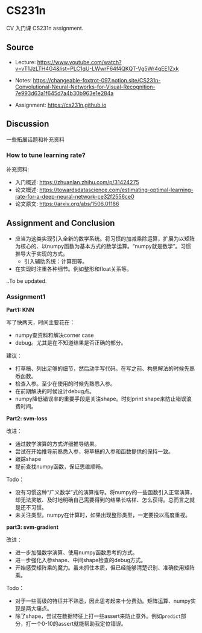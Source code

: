 # CS231n

CV 入门课 CS231n assignment.

## Source 

- Lecture: https://www.youtube.com/watch?v=vT1JzLTH4G4&list=PLC1qU-LWwrF64f4QKQT-Vg5Wr4qEE1Zxk

- Notes: https://changeable-foxtrot-097.notion.site/CS231n-Convolutional-Neural-Networks-for-Visual-Recognition-7e993d63a1f645d7a4b30b963e1e284a

- Assignment: https://cs231n.github.io

## Discussion

一些拓展话题和补充资料

### How to tune learning rate?

补充资料: 

- 入门概述: https://zhuanlan.zhihu.com/p/31424275
- 论文概述: https://towardsdatascience.com/estimating-optimal-learning-rate-for-a-deep-neural-network-ce32f2556ce0
- 论文原文: https://arxiv.org/abs/1506.01186

## Assignment and Conclusion

- 应当为这类实现引入全新的数学系统。将习惯的加减乘除运算，扩展为以矩阵为核心的、以numpy函数为基本方式的数学运算。“numpy就是数学”。习惯推导大于实现的方式。
	- 引入辅助系统：计算图等。
- 在实现时注重各种细节。例如整形和float关系等。

..To be updated.

### Assignment1

**Part1: KNN**

写了快两天，时间主要花在：
- numpy查资料和解决corner case
- debug。尤其是在不知道结果是否正确的部分。

建议：
- 打草稿、列出足够的细节，然后动手写代码。在写之前、构思解法的时候先熟悉函数。
- 检查入参。至少在使用的时候先熟悉入参。
- 在前期解决的时候设计debug点。
- numpy降低错误率的重要手段是关注shape。时刻print shape来防止错误浪费时间。

**Part2: svm-loss**

改进：
- 通过数学演算的方式详细推导结果。
- 尝试在开始推导前熟悉入参，将草稿的入参和函数提供的保持一致。
- 跟踪shape
- 提前查找numpy函数，保证思维顺畅。

Todo：
- 没有习惯这种“广义数学”式的演算推导。将numpy的一些函数引入正常演算，却无法灵敏、及时地明确自己需要得到的结果长啥样、怎么获得。总而言之就是还不习惯。
- 未关注类型。numpy在计算时，如果出现整形类型，一定要投以高度重视。

**part3: svm-gradient**

改进：
- 进一步加强数学演算、使用numpy函数思考的方式。
- 进一步强化入参shape、中间shape检查的debug方式。
- 开始感受矩阵乘的魔力。虽未抓住本质，但已经能够清楚识别、准确使用矩阵乘。

Todo：
- 对于一些高级的特征并不熟悉，因此思考起来十分费劲。矩阵运算、numpy实现是两大痛点。
- 除了shape，尝试在数据特征上打一些assert来防止意外。例如`predict`部分，打一个0-10的assert就能帮助我定位错误。